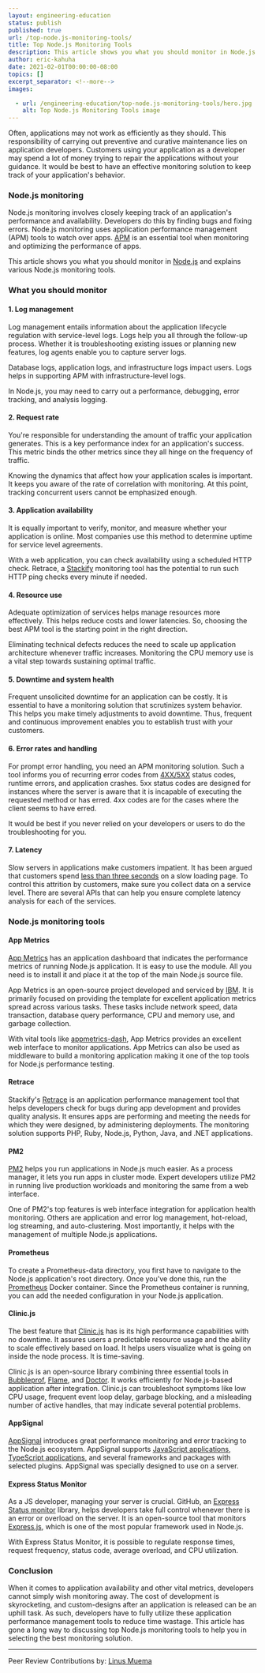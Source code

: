 ```yaml
---
layout: engineering-education
status: publish
published: true
url: /top-node.js-monitoring-tools/
title: Top Node.js Monitoring Tools
description: This article shows you what you should monitor in Node.js and explains various Node.js monitoring tools. When it comes to application availability and other vital metrics.
author: eric-kahuha
date: 2021-02-01T00:00:00-08:00
topics: []
excerpt_separator: <!--more-->
images:

  - url: /engineering-education/top-node.js-monitoring-tools/hero.jpg
    alt: Top Node.js Monitoring Tools image
---
```

Often, applications may not work as efficiently as they should. This responsibility of carrying out preventive and curative maintenance lies on application developers. Customers using your application as a developer may spend a lot of money trying to repair the applications without your guidance. It would be best to have an effective monitoring solution to keep track of your application's behavior.
<!--more-->
### Node.js monitoring
Node.js monitoring involves closely keeping track of an application's performance and availability. Developers do this by finding bugs and fixing errors. Node.js monitoring uses application performance management (APM) tools to watch over apps. [APM](https://stackify.com/what-is-apm/) is an essential tool when monitoring and optimizing the performance of apps.

This article shows you what you should monitor in [Node.js](https://nodejs.org/) and explains various Node.js monitoring tools.

### What you should monitor
#### 1. Log management
Log management entails information about the application lifecycle regulation with service-level logs. Logs help you all through the follow-up process. Whether it is troubleshooting existing issues or planning new features, log agents enable you to capture server logs.

Database logs, application logs, and infrastructure logs impact users. Logs helps in supporting APM with infrastructure-level logs.

In Node.js, you may need to carry out a performance, debugging, error tracking, and analysis logging.

#### 2. Request rate
You're responsible for understanding the amount of traffic your application generates. This is a key performance index for an application's success. This metric binds the other metrics since they all hinge on the frequency of traffic.

Knowing the dynamics that affect how your application scales is important. It keeps you aware of the rate of correlation with monitoring. At this point, tracking concurrent users cannot be emphasized enough.

#### 3. Application availability
It is equally important to verify, monitor, and measure whether your application is online. Most companies use this method to determine uptime for service level agreements.

With a web application, you can check availability using a scheduled HTTP check. Retrace, a [Stackify](https://stackify.com/) monitoring tool has the potential to run such HTTP ping checks every minute if needed.

#### 4. Resource use
Adequate optimization of services helps manage resources more effectively. This helps reduce costs and lower latencies. So, choosing the best APM tool is the starting point in the right direction.

Eliminating technical defects reduces the need to scale up application architecture whenever traffic increases. Monitoring the CPU memory use is a vital step towards sustaining optimal traffic.

#### 5. Downtime and system health
Frequent unsolicited downtime for an application can be costly.  It is essential to have a monitoring solution that scrutinizes system behavior.  This helps you make timely adjustments to avoid downtime. Thus, frequent and continuous improvement enables you to establish trust with your customers.

#### 6. Error rates and handling
For prompt error handling, you need an APM monitoring solution. Such a tool informs you of recurring error codes from [4XX/5XX](https://www.w3.org/Protocols/HTTP/HTRESP.html) status codes, runtime errors, and application crashes. 5xx status codes are designed for instances where the server is aware that it is incapable of executing the requested method or has erred. 4xx codes are for the cases where the client seems to have erred.

It would be best if you never relied on your developers or users to do the troubleshooting for you. 

#### 7. Latency
Slow servers in applications make customers impatient. It has been argued that customers spend [less than three seconds](https://www.marketingdive.com/news/google-53-of-mobile-users-abandon-sites-that-take-over-3-seconds-to-load/426070/) on a slow loading page. To control this attrition by customers, make sure you collect data on a service level. There are several APIs that can help you ensure complete latency analysis for each of the services.

### Node.js monitoring tools
#### App Metrics
[App Metrics](https://www.app-metrics.io/) has an application dashboard that indicates the performance metrics of running Node.js application. It is easy to use the module. All you need is to install it and place it at the top of the main Node.js source file.

App Metrics is an open-source project developed and serviced by [IBM](https://www.ibm.com/). It is primarily focused on providing the template for excellent application metrics spread across various tasks. These tasks include network speed, data transaction, database query performance, CPU and memory use, and garbage collection.

With vital tools like [appmetrics-dash](https://www.npmjs.com/package/appmetrics-dash), App Metrics provides an excellent web interface to monitor applications. App Metrics can also be used as middleware to build a monitoring application making it one of the top tools for Node.js performance testing.

#### Retrace
Stackify's [Retrace](https://stackify.com/retrace/) is an application performance management tool that helps developers check for bugs during app development and provides quality analysis. It ensures apps are performing and meeting the needs for which they were designed, by administering deployments. The monitoring solution supports PHP, Ruby, Node.js, Python, Java, and .NET applications.

#### PM2
[PM2](https://pm2.keymetrics.io/) helps you run applications in Node.js much easier. As a process manager, it lets you run apps in cluster mode. Expert developers utilize PM2 in running live production workloads and monitoring the same from a web interface.

One of PM2's top features is web interface integration for application health monitoring. Others are application and error log management, hot-reload, log streaming, and auto-clustering. Most importantly, it helps with the management of multiple Node.js applications.

#### Prometheus
To create a Prometheus-data directory, you first have to navigate to the Node.js application's root directory. Once you've done this, run the [Prometheus](https://prometheus.io/) Docker container. Since the Prometheus container is running, you can add the needed configuration in your Node.js application. 

#### Clinic.js
The best feature that [Clinic.js](https://clinicjs.org/) has is its high performance capabilities with no downtime. It assures users a predictable resource usage and the ability to scale effectively based on load. It helps users visualize what is going on inside the node process. It is time-saving.

Clinic.js is an open-source library combining three essential tools in [Bubbleprof](https://clinicjs.org/bubbleprof/), [Flame](https://clinicjs.org/flame/), and [Doctor](https://clinicjs.org/doctor). It works efficiently for Node.js-based application after integration. Clinic.js can troubleshoot symptoms like low CPU usage, frequent event loop delay, garbage blocking, and a misleading number of active handles, that may indicate several potential problems.

#### AppSignal
[AppSignal](https://appsignal.com/) introduces great performance monitoring and error tracking to the Node.js ecosystem. AppSignal supports [JavaScript applications](https://data-flair.training/blogs/javascript-uses/#), [TypeScript applications](https://www.typescriptlang.org/docs/handbook/typescript-tooling-in-5-minutes.html), and several frameworks and packages with selected plugins. AppSignal was specially designed to use on a server.

#### Express Status Monitor
As a JS developer, managing your server is crucial. GitHub, an [Express Status monitor](https://github.com/RafalWilinski/express-status-monitor) library, helps developers take full control whenever there is an error or overload on the server. It is an open-source tool that monitors [Express.js](https://expressjs.com/), which is one of the most popular framework used in Node.js.

With Express Status Monitor, it is possible to regulate response times, request frequency, status code, average overload, and CPU utilization.

### Conclusion
When it comes to application availability and other vital metrics, developers cannot simply wish monitoring away. The cost of development is skyrocketing, and custom-designs after an application is released can be an uphill task. As such, developers have to fully utilize these application performance management tools to reduce time wastage. This article has gone a long way to discussing top Node.js monitoring tools to help you in selecting the best monitoring solution.

---
Peer Review Contributions by: [Linus Muema](/engineering-education/authors/linus-muema/)
